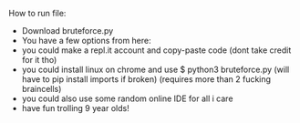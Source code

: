 How to run file:
- Download bruteforce.py
- You have a few options from here:
- you could make a repl.it account and copy-paste code (dont take credit for it tho)
- you could install linux on chrome and use $ python3 bruteforce.py (will have to pip install imports if broken) (requires more than 2 fucking braincells)
- you could also use some random online IDE for all i care
- have fun trolling 9 year olds!
